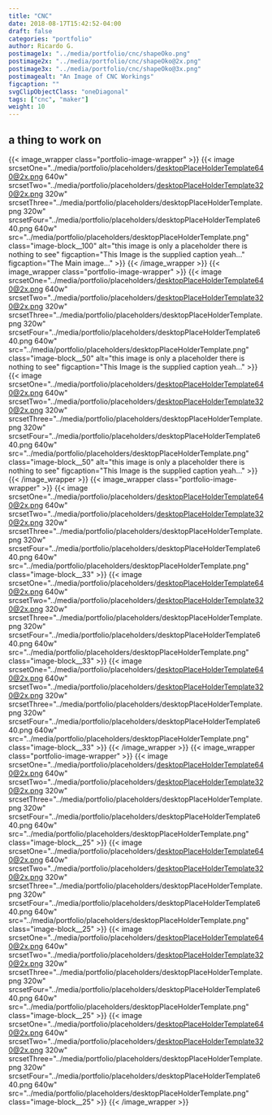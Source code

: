 ```yaml
---
title: "CNC"
date: 2018-08-17T15:42:52-04:00
draft: false
categories: "portfolio"
author: Ricardo G.
postimage1x: "../media/portfolio/cnc/shapeOko.png"
postimage2x: "../media/portfolio/cnc/shapeOko@2x.png"
postimage3x: "../media/portfolio/cnc/shapeOko@3x.png"
postimagealt: "An Image of CNC Workings"
figcaption: ""
svgClipObjectClass: "oneDiagonal"
tags: ["cnc", "maker"]
weight: 10
---
```

## a thing to work on

{{< image_wrapper class="portfolio-image-wrapper" >}}
    {{< image srcsetOne="../media/portfolio/placeholders/desktopPlaceHolderTemplate640@2x.png 640w" srcsetTwo="../media/portfolio/placeholders/desktopPlaceHolderTemplate320@2x.png 320w" srcsetThree="../media/portfolio/placeholders/desktopPlaceHolderTemplate.png 320w" srcsetFour="../media/portfolio/placeholders/desktopPlaceHolderTemplate640.png 640w" src="../media/portfolio/placeholders/desktopPlaceHolderTemplate.png" class="image-block__100" alt="this image is only a placeholder there is nothing to see" figcaption="This Image is the supplied caption yeah..." figcaption="The Main image..." >}}
{{< /image_wrapper >}}
{{< image_wrapper class="portfolio-image-wrapper" >}}
    {{< image srcsetOne="../media/portfolio/placeholders/desktopPlaceHolderTemplate640@2x.png 640w" srcsetTwo="../media/portfolio/placeholders/desktopPlaceHolderTemplate320@2x.png 320w" srcsetThree="../media/portfolio/placeholders/desktopPlaceHolderTemplate.png 320w" srcsetFour="../media/portfolio/placeholders/desktopPlaceHolderTemplate640.png 640w" src="../media/portfolio/placeholders/desktopPlaceHolderTemplate.png" class="image-block__50" alt="this image is only a placeholder there is nothing to see" figcaption="This Image is the supplied caption yeah..." >}}
    {{< image srcsetOne="../media/portfolio/placeholders/desktopPlaceHolderTemplate640@2x.png 640w" srcsetTwo="../media/portfolio/placeholders/desktopPlaceHolderTemplate320@2x.png 320w" srcsetThree="../media/portfolio/placeholders/desktopPlaceHolderTemplate.png 320w" srcsetFour="../media/portfolio/placeholders/desktopPlaceHolderTemplate640.png 640w" src="../media/portfolio/placeholders/desktopPlaceHolderTemplate.png"  class="image-block__50" alt="this image is only a placeholder there is nothing to see" figcaption="This Image is the supplied caption yeah..." >}}
{{< /image_wrapper >}}
{{< image_wrapper class="portfolio-image-wrapper" >}}
    {{< image srcsetOne="../media/portfolio/placeholders/desktopPlaceHolderTemplate640@2x.png 640w" srcsetTwo="../media/portfolio/placeholders/desktopPlaceHolderTemplate320@2x.png 320w" srcsetThree="../media/portfolio/placeholders/desktopPlaceHolderTemplate.png 320w" srcsetFour="../media/portfolio/placeholders/desktopPlaceHolderTemplate640.png 640w" src="../media/portfolio/placeholders/desktopPlaceHolderTemplate.png" class="image-block__33" >}}
    {{< image 
    srcsetOne="../media/portfolio/placeholders/desktopPlaceHolderTemplate640@2x.png 640w"
    srcsetTwo="../media/portfolio/placeholders/desktopPlaceHolderTemplate320@2x.png 320w"
    srcsetThree="../media/portfolio/placeholders/desktopPlaceHolderTemplate.png 320w"
    srcsetFour="../media/portfolio/placeholders/desktopPlaceHolderTemplate640.png 640w"
    src="../media/portfolio/placeholders/desktopPlaceHolderTemplate.png"
    class="image-block__33" >}}
    {{< image 
    srcsetOne="../media/portfolio/placeholders/desktopPlaceHolderTemplate640@2x.png 640w"
    srcsetTwo="../media/portfolio/placeholders/desktopPlaceHolderTemplate320@2x.png 320w"
    srcsetThree="../media/portfolio/placeholders/desktopPlaceHolderTemplate.png 320w"
    srcsetFour="../media/portfolio/placeholders/desktopPlaceHolderTemplate640.png 640w"
    src="../media/portfolio/placeholders/desktopPlaceHolderTemplate.png"
    class="image-block__33" >}}
{{< /image_wrapper >}}
{{< image_wrapper class="portfolio-image-wrapper" >}}
    {{< image 
    srcsetOne="../media/portfolio/placeholders/desktopPlaceHolderTemplate640@2x.png 640w"
    srcsetTwo="../media/portfolio/placeholders/desktopPlaceHolderTemplate320@2x.png 320w"
    srcsetThree="../media/portfolio/placeholders/desktopPlaceHolderTemplate.png 320w"
    srcsetFour="../media/portfolio/placeholders/desktopPlaceHolderTemplate640.png 640w"
    src="../media/portfolio/placeholders/desktopPlaceHolderTemplate.png"
    class="image-block__25" >}}
    {{< image 
    srcsetOne="../media/portfolio/placeholders/desktopPlaceHolderTemplate640@2x.png 640w"
    srcsetTwo="../media/portfolio/placeholders/desktopPlaceHolderTemplate320@2x.png 320w"
    srcsetThree="../media/portfolio/placeholders/desktopPlaceHolderTemplate.png 320w"
    srcsetFour="../media/portfolio/placeholders/desktopPlaceHolderTemplate640.png 640w"
    src="../media/portfolio/placeholders/desktopPlaceHolderTemplate.png"
    class="image-block__25" >}}
    {{< image 
    srcsetOne="../media/portfolio/placeholders/desktopPlaceHolderTemplate640@2x.png 640w"
    srcsetTwo="../media/portfolio/placeholders/desktopPlaceHolderTemplate320@2x.png 320w"
    srcsetThree="../media/portfolio/placeholders/desktopPlaceHolderTemplate.png 320w"
    srcsetFour="../media/portfolio/placeholders/desktopPlaceHolderTemplate640.png 640w"
    src="../media/portfolio/placeholders/desktopPlaceHolderTemplate.png"
    class="image-block__25" >}}
    {{< image 
    srcsetOne="../media/portfolio/placeholders/desktopPlaceHolderTemplate640@2x.png 640w"
    srcsetTwo="../media/portfolio/placeholders/desktopPlaceHolderTemplate320@2x.png 320w"
    srcsetThree="../media/portfolio/placeholders/desktopPlaceHolderTemplate.png 320w"
    srcsetFour="../media/portfolio/placeholders/desktopPlaceHolderTemplate640.png 640w"
    src="../media/portfolio/placeholders/desktopPlaceHolderTemplate.png"
    class="image-block__25" >}}
{{< /image_wrapper >}}